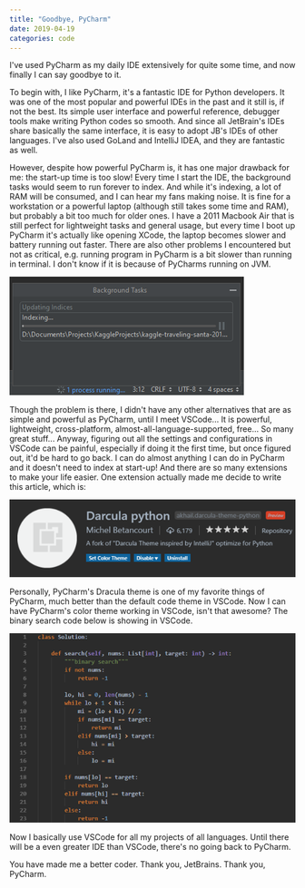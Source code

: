 ```yaml
---
title: "Goodbye, PyCharm"
date: 2019-04-19
categories: code
---
```


I've used PyCharm as my daily IDE extensively for quite some time, and now finally I can say goodbye to it.

To begin with, I like PyCharm, it's a fantastic IDE for Python developers. It was one of the most popular and powerful IDEs in the past and it still is, if not the best. Its simple user interface and powerful reference, debugger tools make writing Python codes so smooth. And since all JetBrain's IDEs share basically the same interface, it is easy to adopt JB's IDEs of other languages. I've also used GoLand and IntelliJ IDEA, and they are fantastic as well.

However, despite how powerful PyCharm is, it has one major drawback for me: the start-up time is too slow! Every time I start the IDE, the background tasks would seem to run forever to index. And while it's indexing, a lot of RAM will be consumed, and I can hear my fans making noise. It is fine for a workstation or a powerful laptop (although still takes some time and RAM), but probably a bit too much for older ones. I have a 2011 Macbook Air that is still perfect for lightweight tasks and general usage, but every time I boot up PyCharm it's actually like opening XCode, the laptop becomes slower and battery running out faster. There are also other problems I encountered but not as critical, e.g. running program in PyCharm is a bit slower than running in terminal. I don't know if it is because of PyCharms running on JVM.

![pycharm-indexing](/assets/img/2019-04-19-goodbye-pycharm/pycharm-indexing.png)

Though the problem is there, I didn't have any other alternatives that are as simple and powerful as PyCharm, until I meet VSCode... It is powerful, lightweight, cross-platform, almost-all-language-supported, free... So many great stuff... Anyway, figuring out all the settings and configurations in VSCode can be painful, especially if doing it the first time, but once figured out, it'd be hard to go back. I can do almost anything I can do in PyCharm and it doesn't need to index at start-up! And there are so many extensions to make your life easier. One extension actually made me decide to write this article, which is:

![dracula-python](/assets/img/2019-04-19-goodbye-pycharm/dracula.png)

Personally, PyCharm's Dracula theme is one of my favorite things of PyCharm, much better than the default code theme in VSCode. Now I can have PyCharm's color theme working in VSCode, isn't that awesome? The binary search code below is showing in VSCode.

![sample-code](/assets/img/2019-04-19-goodbye-pycharm/sample-code.png)

Now I basically use VSCode for all my projects of all languages. Until there will be a even greater IDE than VSCode, there's no going back to PyCharm.

You have made me a better coder. Thank you, JetBrains. Thank you, PyCharm.